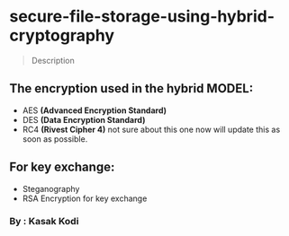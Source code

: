 # secure-file-storage-using-hybrid-cryptography

> Description

## The encryption used in the hybrid MODEL:

- AES **(Advanced Encryption Standard)**
- DES **(Data Encryption Standard)**
- RC4 **(Rivest Cipher 4)** not sure about this one now will update this as soon as possible.

## For key exchange:

- Steganography
- RSA Encryption for key exchange

### By : Kasak Kodi
